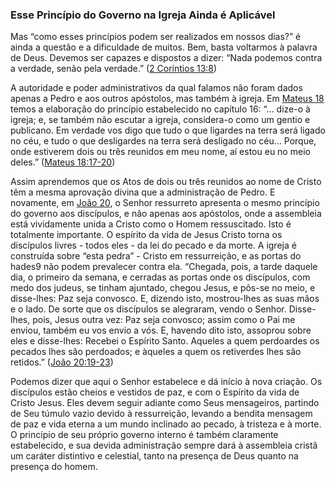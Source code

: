 ### Esse Princípio do Governo na Igreja Ainda é Aplicável 

Mas “como esses princípios podem ser realizados em nossos dias?” é ainda a questão e a dificuldade de muitos. Bem, basta voltarmos à palavra de Deus. Devemos ser capazes e dispostos a dizer: “Nada podemos contra a verdade, senão pela verdade.” ([2 Coríntios 13:8](http://bibliaonline.com.br/acf/2co/13/8))

A autoridade e poder administrativos da qual falamos não foram dados apenas a Pedro e aos outros apóstolos, mas também à igreja. Em [Mateus 18](http://bibliaonline.com.br/acf/mt/18) temos a elaboração do princípio estabelecido no capítulo 16: “... dize-o à igreja; e, se também não escutar a igreja, considera-o como um gentio e publicano. Em verdade vos digo que tudo o que ligardes na terra será ligado no céu, e tudo o que desligardes na terra será desligado no céu... Porque, onde estiverem dois ou três reunidos em meu nome, aí estou eu no meio deles.” ([Mateus 18:17-20](http://bibliaonline.com.br/acf/mt/18/17-20))

Assim aprendemos que os Atos de dois ou três reunidos ao nome de Cristo têm a mesma aprovação divina que a administração de Pedro. E novamente, em [João 20](http://bibliaonline.com.br/acf/jo/20), o Senhor ressurreto apresenta o mesmo princípio do governo aos discípulos, e não apenas aos apóstolos, onde a assembleia está vividamente unida a Cristo como o Homem ressuscitado. Isto é totalmente importante. O espírito da vida de Jesus Cristo torna os discípulos livres - todos eles - da lei do pecado e da morte. A igreja é construída sobre “esta pedra” - Cristo em ressurreição, e as portas do hades9 não podem prevalecer contra ela. “Chegada, pois, a tarde daquele dia, o primeiro da semana, e cerradas as portas onde os discípulos, com medo dos judeus, se tinham ajuntado, chegou Jesus, e pôs-se no meio, e disse-lhes: Paz seja convosco. E, dizendo isto, mostrou-lhes as suas mãos e o lado. De sorte que os discípulos se alegraram, vendo o Senhor. Disse-lhes, pois, Jesus outra vez: Paz seja convosco; assim como o Pai me enviou, também eu vos envio a vós. E, havendo dito isto, assoprou sobre eles e disse-lhes: Recebei o Espírito Santo. Aqueles a quem perdoardes os pecados lhes são perdoados; e àqueles a quem os retiverdes lhes são retidos.” ([João 20:19-23](http://bibliaonline.com.br/acf/jo/20/19-23))

Podemos dizer que aqui o Senhor estabelece e dá início à nova criação. Os discípulos estão cheios e vestidos de paz, e com o Espírito da vida de Cristo Jesus. Eles devem seguir adiante como Seus mensageiros, partindo de Seu túmulo vazio devido à ressurreição, levando a bendita mensagem de paz e vida eterna a um mundo inclinado ao pecado, à tristeza e à morte. O princípio de seu próprio governo interno é também claramente estabelecido, e sua devida administração sempre dará à assembleia cristã um caráter distintivo e celestial, tanto na presença de Deus quanto na presença do homem.